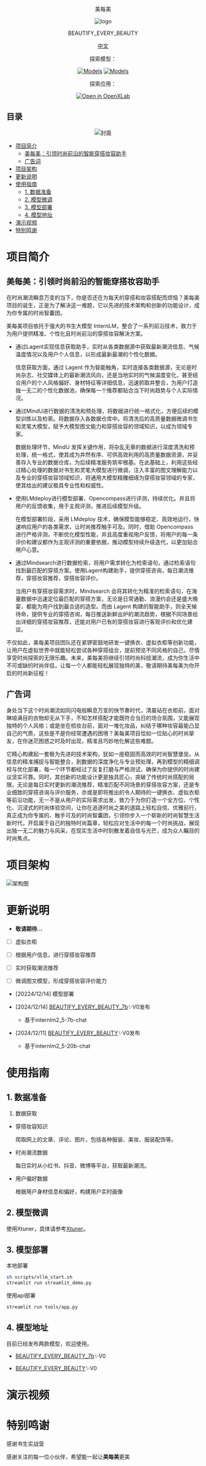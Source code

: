 <div align="center">

美每美

![logo](https://github.com/Tshiyao/beautify_every_beauty/blob/main/static/pic/LOGO.png)



BEAUTIFY_EVERY_BEAUTY


[中文](https://github.com/Tshiyao/beautify_every_beauty/blob/main/README.md)

探索模型：

[![Models](https://img.shields.io/badge/-gery?style=social&label=BEAUTIFY_EVERY_BEAUTY✨V0)](https://modelscope.cn/models/Tshiyao/beb)
[![Models](https://img.shields.io/badge/-gery?style=social&label=BEAUTIFY_EVERY_BEAUTY_7b✨V0)](https://modelscope.cn/models/Tshiyao/beb_7b)

探索应用：

[![Open in OpenXLab](https://cdn-static.openxlab.org.cn/app-center/openxlab_app.svg)](https://openxlab.org.cn/apps/detail/Liu_qihuang/BEAUTIFY_EVERY_BEAUTY)


</div>

## 目录

<div align="center">

![封面](https://github.com/Tshiyao/beautify_every_beauty/blob/main/static/pic/封面.jpeg)

</div>


- [项目简介](#项目简介)
  - [美每美：引领时尚前沿的智能穿搭妆容助手](#美每美引领时尚前沿的智能穿搭妆容助手)
  - [广告词](#广告词)
- [项目架构](#项目架构)
- [更新说明](#更新说明)
- [使用指南](#使用指南)
  - [1. 数据准备](#1-数据准备)
  - [2. 模型微调](#2-模型微调)
  - [3. 模型部署](#3-模型部署)
  - [4. 模型地址](#4-模型地址)
- [演示视频](#演示视频)
- [特别鸣谢](#特别鸣谢)


# 项目简介 

## 美每美：引领时尚前沿的智能穿搭妆容助手

在时尚潮流瞬息万变的当下，你是否还在为每天的穿搭和妆容搭配而烦恼？美每美项目的诞生，正是为了解决这一难题，它以先进的技术架构和创新的功能设计，成为你专属的时尚智囊团。

美每美项目依托于强大的书生大模型 InternLM，整合了一系列前沿技术，致力于为用户提供精准、个性化且时尚前沿的穿搭妆容解决方案。


- 通过Lagent实现信息获取助手，实时从各类数据源中获取最新潮流信息、气候温度情况以及用户个人信息，以形成最新最潮的个性化数据。
  
  信息获取方面，通过 Lagent 作为智能触角，实时连接各类数据源，无论是时尚杂志、社交媒体上的最新潮流风向，还是当地实时的气候温度变化，甚至结合用户的个人风格偏好、身材特征等详细信息，迅速抓取并整合，为用户打造独一无二的个性化数据池，确保每一个推荐都贴合当下时尚趋势与个人实际情况。

- 通过MindU进行数据的清洗和预处理，将数据进行统一格式化，方便后续的模型训练以及检索。将数据存入各数据仓库中。将清洗后的高质量数据微调书生和灵笔大模型，赋予大模型图文能力和穿搭妆容的领域知识，以成为领域专家。
  
  数据处理环节，MindU 发挥关键作用，将杂乱无章的数据进行深度清洗和预处理，统一格式，使其成为井然有序、可供高效利用的高质量数据资源，并妥善存入专业的数据仓库，为后续精准服务筑牢根基。在此基础上，利用这些经过精心处理的数据对书生和灵笔大模型进行微调，注入丰富的图文理解能力以及专业的穿搭妆容领域知识，将通用大模型精雕细琢为穿搭妆容领域的专家，使其给出的建议极具专业性和权威性。

- 使用LMdeploy进行模型部署、Opencompass进行评测，持续优化。并且将用户的反馈收集，用于主观评测，推进后续模型升级。
  
  在模型部署阶段，采用 LMdeploy 技术，确保模型能够稳定、高效地运行，快速响应用户的各类需求，让时尚推荐触手可及。同时，借助 Opencompass 进行严格评测，不断优化模型性能，并且高度重视用户反馈，将用户的每一条评价和建议都作为主观评测的重要依据，推动模型持续升级迭代，以更加贴合用户心意。

- 通过Mindsearch进行数据检索，将用户需求转化为检索语句，通过检索语句找到最匹配的穿搭方案。使用Lagent构建助手，提供穿搭咨询，每日潮流推荐，穿搭妆容推荐，穿搭妆容评价。
  
  当用户有穿搭妆容需求时，Mindsearch 会将其转化为精准的检索语句，在海量数据中迅速定位最匹配的穿搭方案，无论是日常通勤、浪漫约会还是盛大晚宴，都能为用户找到最合适的造型。而由 Lagent 构建的智能助手，则全天候待命，提供专业的穿搭咨询，每日推送新鲜出炉的潮流趋势，根据不同场景给出详细的穿搭妆容推荐，还能对用户已有的穿搭妆容进行客观评价和优化建议。

不仅如此，美每美项目团队还在紧锣密鼓地研发一键换衣、虚拟衣柜等创新功能，让用户在虚拟世界中就能轻松尝试各种穿搭组合，提前预览不同风格的自己，尽情享受时尚探索的无限乐趣。未来，美每美将继续引领时尚科技潮流，成为你生活中不可或缺的时尚伴侣，让每一个人都能轻松展现独特的美，敬请期待美每美为你开启的时尚新征程！


## 广告词

身处当下这个时尚潮流如同闪电般瞬息万变的快节奏时代，清晨站在衣柜前，面对琳琅满目的衣物却无从下手，不知怎样搭配才能既符合当日的场合氛围，又能展现独特的个人风格；或是坐在梳妆台前，面对一堆化妆品，纠结于哪种妆容最能凸显自己的气质，这些是不是你经常遭遇的困境？美每美项目恰如一位贴心的时尚挚友，在你迷茫困惑之时及时出现，精准且巧妙地化解这些难题。

它精心构建起一套极为先进的技术架构，犹如一座稳固而高效的时尚智慧堡垒。从信息的精准捕捉与智能整合，到数据的深度净化与专业预处理，再到模型的精细调校与优化部署，每一个环节都经过了反复打磨与严格测试，确保为你提供的时尚建议坚实可靠。同时，其创新的功能设计更是独具匠心，突破了传统时尚搭配的局限。无论是每日实时更新的潮流推荐，精准匹配不同场景的穿搭妆容方案，还是专业细致的穿搭咨询与评价服务，亦或是即将推出的令人期待的一键换衣、虚拟衣柜等前沿功能，无一不是从用户的实际需求出发，致力于为你打造一个全方位、个性化、沉浸式的时尚体验空间，让你在追逐时尚之美的道路上轻松自信、优雅前行，真正成为你专属的、触手可及的时尚智囊团，引领你步入一个崭新的时尚智慧生活新时代，开启属于自己的独特时尚篇章，轻松应对生活中的每一个时尚挑战，展现出独一无二的魅力与风采，在现实生活中时刻散发着自信与光芒，成为众人瞩目的时尚焦点。 

# 项目架构

![架构图](https://github.com/Tshiyao/beautify_every_beauty/blob/main/static/pic/架构图.png)

# 更新说明

- **敬请期待...**
- [ ] 虚拟衣柜

- [ ] 根据用户信息，进行穿搭妆容推荐

- [ ] 实时获取潮流推荐

- [ ] 微调图文模型，形成穿搭妆容评价能力

- [20224/12/14] 模型部署
  
- [2024/12/14] [BEAUTIFY_EVERY_BEAUTY_7b](https://modelscope.cn/models/Tshiyao/beb_7b)✨V0发布
  - 基于internlm2_5-7b-chat

- [2024/12/11] [BEAUTIFY_EVERY_BEAUTY](https://modelscope.cn/models/Tshiyao/beb)✨V0发布
  - 基于internlm2_5-20b-chat


# 使用指南
## 1. 数据准备
1. 数据获取

- 穿搭妆容知识

  爬取网上的文章、评论、图片，包括各种服装、美妆、服装配饰等。

- 时尚潮流数据

  每日实时从小红书、抖音、微博等平台，获取最新潮流。

- 用户偏好数据

  根据用户身材信息和偏好，构建用户实时画像

## 2. 模型微调

使用Xtuner，具体请参考[Xtuner](hhttps://github.com/InternLM/xtuner)。

## 3. 模型部署


本地部署

```bash
sh scripts/vllm_start.sh
streamlit run streamlit_demo.py
```

使用api部署

```bash
streamlit run tools/app.py
```

## 4. 模型地址

目前已经发布两款模型，欢迎使用。
- [BEAUTIFY_EVERY_BEAUTY_7b](https://modelscope.cn/models/Tshiyao/beb_7b)✨V0


- [BEAUTIFY_EVERY_BEAUTY](https://modelscope.cn/models/Tshiyao/beb)✨V0
# 演示视频




# 特别鸣谢

感谢书生实战营

感谢关注的每一位小伙伴，希望能一起让**美每美**更美
